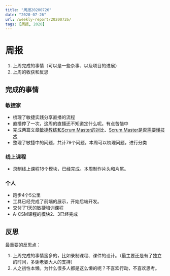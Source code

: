 ```yaml
---
title: "周报20200726"
date: "2020-07-26"
url: /weekly-report/20200726/
tags: [周报, 2020]
---
```


# 周报

1. 上周完成的事情（可以是一些杂事、以及项目的进展）
2. 上周的收获和反思

## 完成的事情

### 敏捷家

- 梳理了敏捷实践分享直播的流程
- 直播停了一次，这周的直播还不知道定什么呢。有点苦恼中
- 完成两篇文章[敏捷教练和Scrum Master的对比](/agile-coach-scrum-master/)、[Scrum Master是否需要懂技术](/scrummaster-is-technical-expert/)
- 整理了敏捷中的问题，共计79个问题。本周可以梳理问题，进行分类

### 线上课程

- 录制线上课程18个模块，已经完成。本周制作片头和片尾。

### 个人

- 跑步4个5公里
- 工具已经完成了前端的展示，开始后端开发。
- 交付了1天的敏捷培训课程
- A-CSM课程的模块2、3已经完成

## 反思

最重要的反思点：

1. 上周完成的事情蛮多的，比如录制课程、课件的设计。（最主要还是有了独立的时间，多谢老婆大人的支持）
2. 人之初性本懒。为什么很多人都是这么懒的呢？不喜欢行动，不喜欢思考。

